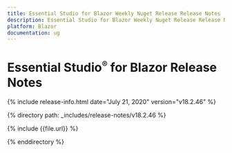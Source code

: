 ```yaml
---
title: Essential Studio for Blazor Weekly Nuget Release Release Notes  
description: Essential Studio for Blazor Weekly Nuget Release Release Notes  
platform: Blazor
documentation: ug
---
```


# Essential Studio<sup style="font-size:70%">&reg;</sup> for Blazor  Release Notes  

{% include release-info.html date="July 21, 2020"  version="v18.2.46" %} 

{% directory path: _includes/release-notes/v18.2.46 %}

{% include {{file.url}} %}

{% enddirectory %}

